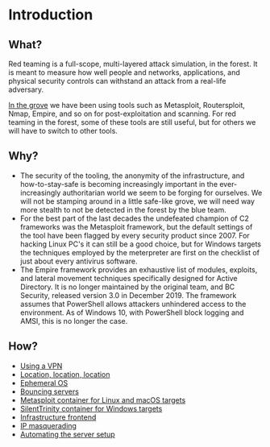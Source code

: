 # Introduction

## What?

Red teaming is a full-scope, multi-layered attack simulation, in the forest. It is meant to measure how well people 
and networks, applications, and physical security controls can withstand an attack from a real-life adversary.

[In the grove](../lab/README.md) we have been using tools such as Metasploit, Routersploit, Nmap, Empire, and so on 
for post-exploitation and scanning. For red teaming in the forest, some of these tools are still useful, but for others 
we will have to switch to other tools.

## Why?

* The security of the tooling, the anonymity of the infrastructure, and how-to-stay-safe is becoming increasingly 
important in the ever-increasingly authoritarian world we seem to be forging for ourselves. We will not be stamping 
around in a little safe-like grove, we will need way more stealth to not be detected in the forest by the blue team.
* For the best part of the last decades the undefeated champion of C2 frameworks was the Metasploit framework, but the 
default settings of the tool have been flagged by every security product since 2007. For hacking Linux PC's it 
can still be a good choice, but for Windows targets the techniques employed by the meterpreter are first on the 
checklist of just about every antivirus software.
* The Empire framework provides an exhaustive list of modules, exploits, and lateral movement techniques specifically
designed for Active Directory. It is no longer maintained by the original team, and BC Security, released version 3.0 
in December 2019. The framework assumes that PowerShell allows attackers unhindered access to the environment. As of 
Windows 10, with PowerShell block logging and AMSI, this is no longer the case.

## How?

* [Using a VPN](vpn.md)
* [Location, location, location](location.md)
* [Ephemeral OS](ephemeral.md)
* [Bouncing servers](bouncing-servers.md)
* [Metasploit container for Linux and macOS targets](metasploit.md)
* [SilentTrinity container for Windows targets](silenttrinity.md)
* [Infrastructure frontend](frontend.md)
* [IP masquerading](masquerading.md)
* [Automating the server setup](automation.md)






